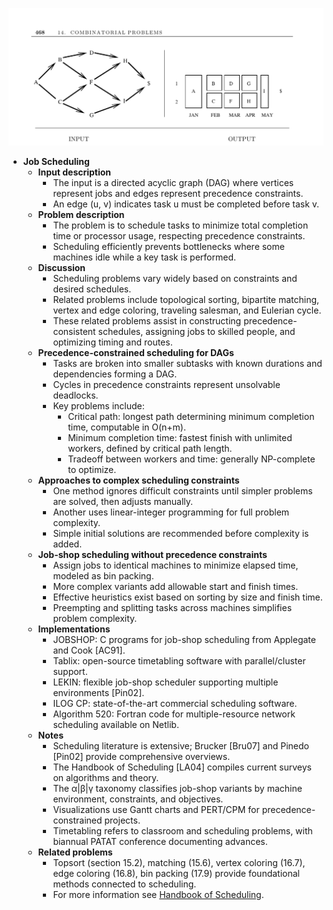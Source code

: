 ![ADM-ch14-combinatorials-job-scheduling](ADM-ch14-combinatorials-job-scheduling.best.png)

- **Job Scheduling**
  - **Input description**
    - The input is a directed acyclic graph (DAG) where vertices represent jobs and edges represent precedence constraints.
    - An edge (u, v) indicates task u must be completed before task v.
  - **Problem description**
    - The problem is to schedule tasks to minimize total completion time or processor usage, respecting precedence constraints.
    - Scheduling efficiently prevents bottlenecks where some machines idle while a key task is performed.
  - **Discussion**
    - Scheduling problems vary widely based on constraints and desired schedules.
    - Related problems include topological sorting, bipartite matching, vertex and edge coloring, traveling salesman, and Eulerian cycle.
    - These related problems assist in constructing precedence-consistent schedules, assigning jobs to skilled people, and optimizing timing and routes.
  - **Precedence-constrained scheduling for DAGs**
    - Tasks are broken into smaller subtasks with known durations and dependencies forming a DAG.
    - Cycles in precedence constraints represent unsolvable deadlocks.
    - Key problems include:
      - Critical path: longest path determining minimum completion time, computable in O(n+m).
      - Minimum completion time: fastest finish with unlimited workers, defined by critical path length.
      - Tradeoff between workers and time: generally NP-complete to optimize.
  - **Approaches to complex scheduling constraints**
    - One method ignores difficult constraints until simpler problems are solved, then adjusts manually.
    - Another uses linear-integer programming for full problem complexity.
    - Simple initial solutions are recommended before complexity is added.
  - **Job-shop scheduling without precedence constraints**
    - Assign jobs to identical machines to minimize elapsed time, modeled as bin packing.
    - More complex variants add allowable start and finish times.
    - Effective heuristics exist based on sorting by size and finish time.
    - Preempting and splitting tasks across machines simplifies problem complexity.
  - **Implementations**
    - JOBSHOP: C programs for job-shop scheduling from Applegate and Cook [AC91].
    - Tablix: open-source timetabling software with parallel/cluster support.
    - LEKIN: flexible job-shop scheduler supporting multiple environments [Pin02].
    - ILOG CP: state-of-the-art commercial scheduling software.
    - Algorithm 520: Fortran code for multiple-resource network scheduling available on Netlib.
  - **Notes**
    - Scheduling literature is extensive; Brucker [Bru07] and Pinedo [Pin02] provide comprehensive overviews.
    - The Handbook of Scheduling [LA04] compiles current surveys on algorithms and theory.
    - The α|β|γ taxonomy classifies job-shop variants by machine environment, constraints, and objectives.
    - Visualizations use Gantt charts and PERT/CPM for precedence-constrained projects.
    - Timetabling refers to classroom and scheduling problems, with biannual PATAT conference documenting advances.
  - **Related problems**
    - Topsort (section 15.2), matching (15.6), vertex coloring (16.7), edge coloring (16.8), bin packing (17.9) provide foundational methods connected to scheduling.
    - For more information see [Handbook of Scheduling](https://www.springer.com/gp/book/9781402032097).
